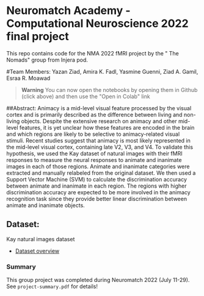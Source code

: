 # Neuromatch Academy - Computational Neuroscience 2022 final project
This repo contains code for the NMA 2022 fMRI project by the " The Nomads" group from Injera pod. 

#Team Members: 
Yazan Ziad, Amira K. Fadl, Yasmine Guenni, Ziad A. Gamil, Esraa R. Moawad

> **Warning**
> You can now open the notebooks by opening them in Github (click above) and then use the "Open in Colab" link


##Abstract: 
Animacy is a mid-level visual feature processed by the visual cortex and is primarily described as the difference between living and non-living objects. Despite the extensive research on animacy and other mid-level features, it is yet unclear how these features are encoded in the brain and which regions are likely to be selective to animacy-related visual stimuli. Recent studies suggest that animacy is most likely represented in the mid-level visual cortex, containing late V2, V3, and V4. To validate this hypothesis,  we used the Kay dataset of natural images with their fMRI responses to measure the neural responses to animate and inanimate images in each of those regions. Animate and inanimate categories were extracted and manually relabeled from the original dataset. We then used a Support Vector Machine (SVM) to calculate the discrimination accuracy between animate and inanimate in each region. The regions with higher discrimination accuracy are expected to be more involved in the animacy recognition task since they provide better linear discrimination between animate and inanimate objects. 

## Dataset: 
Kay natural images dataset 
* [Dataset overview](https://colab.research.google.com/github/NeuromatchAcademy/course-content/blob/main/projects/fMRI/load_kay_images.ipynb)

### Summary
This group project was completed during Neuromatch 2022 (July 11-29). See `project-summary.pdf` for details!
